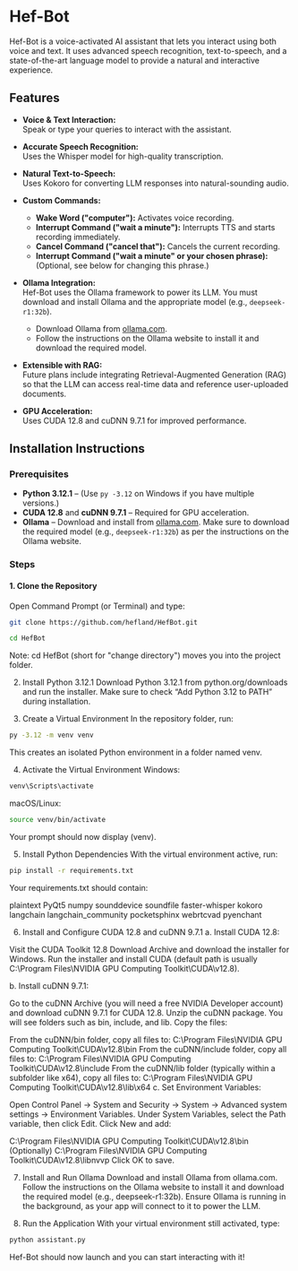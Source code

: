 # Hef-Bot

Hef-Bot is a voice-activated AI assistant that lets you interact using both voice and text. It uses advanced speech recognition, text-to-speech, and a state-of-the-art language model to provide a natural and interactive experience.

## Features

- **Voice & Text Interaction:**  
  Speak or type your queries to interact with the assistant.
  
- **Accurate Speech Recognition:**  
  Uses the Whisper model for high-quality transcription.

- **Natural Text-to-Speech:**  
  Uses Kokoro for converting LLM responses into natural-sounding audio.

- **Custom Commands:**  
  - **Wake Word ("computer"):** Activates voice recording.  
  - **Interrupt Command ("wait a minute"):** Interrupts TTS and starts recording immediately.  
  - **Cancel Command ("cancel that"):** Cancels the current recording.  
  - **Interrupt Command ("wait a minute" or your chosen phrase):** (Optional, see below for changing this phrase.)

- **Ollama Integration:**  
  Hef-Bot uses the Ollama framework to power its LLM. You must download and install Ollama and the appropriate model (e.g., `deepseek-r1:32b`).  
  - Download Ollama from [ollama.com](https://ollama.com).  
  - Follow the instructions on the Ollama website to install it and download the required model.

- **Extensible with RAG:**  
  Future plans include integrating Retrieval-Augmented Generation (RAG) so that the LLM can access real-time data and reference user-uploaded documents.

- **GPU Acceleration:**  
  Uses CUDA 12.8 and cuDNN 9.7.1 for improved performance.

## Installation Instructions

### Prerequisites

- **Python 3.12.1** – (Use `py -3.12` on Windows if you have multiple versions.)
- **CUDA 12.8** and **cuDNN 9.7.1** – Required for GPU acceleration.
- **Ollama** – Download and install from [ollama.com](https://ollama.com). Make sure to download the required model (e.g., `deepseek-r1:32b`) as per the instructions on the Ollama website.

### Steps

#### 1. Clone the Repository

Open Command Prompt (or Terminal) and type:

```bash
git clone https://github.com/hefland/HefBot.git
```
```bash
cd HefBot
```
Note: cd HefBot (short for "change directory") moves you into the project folder.

2. Install Python 3.12.1
Download Python 3.12.1 from python.org/downloads and run the installer. Make sure to check “Add Python 3.12 to PATH” during installation.

3. Create a Virtual Environment
In the repository folder, run:

```bash
py -3.12 -m venv venv
```
This creates an isolated Python environment in a folder named venv.

4. Activate the Virtual Environment
Windows:

```bash
venv\Scripts\activate
```

macOS/Linux:

```bash
source venv/bin/activate
```

Your prompt should now display (venv).

5. Install Python Dependencies
With the virtual environment active, run:

```bash
pip install -r requirements.txt
```
Your requirements.txt should contain:

plaintext
PyQt5
numpy
sounddevice
soundfile
faster-whisper
kokoro
langchain
langchain_community
pocketsphinx
webrtcvad
pyenchant

6. Install and Configure CUDA 12.8 and cuDNN 9.7.1
a. Install CUDA 12.8:

Visit the CUDA Toolkit 12.8 Download Archive and download the installer for Windows. Run the installer and install CUDA (default path is usually C:\Program Files\NVIDIA GPU Computing Toolkit\CUDA\v12.8).

b. Install cuDNN 9.7.1:

Go to the cuDNN Archive (you will need a free NVIDIA Developer account) and download cuDNN 9.7.1 for CUDA 12.8. Unzip the cuDNN package. You will see folders such as bin, include, and lib. Copy the files:

From the cuDNN/bin folder, copy all files to:
C:\Program Files\NVIDIA GPU Computing Toolkit\CUDA\v12.8\bin
From the cuDNN/include folder, copy all files to:
C:\Program Files\NVIDIA GPU Computing Toolkit\CUDA\v12.8\include
From the cuDNN/lib folder (typically within a subfolder like x64), copy all files to:
C:\Program Files\NVIDIA GPU Computing Toolkit\CUDA\v12.8\lib\x64
c. Set Environment Variables:

Open Control Panel → System and Security → System → Advanced system settings → Environment Variables. Under System Variables, select the Path variable, then click Edit. Click New and add:

C:\Program Files\NVIDIA GPU Computing Toolkit\CUDA\v12.8\bin
(Optionally) C:\Program Files\NVIDIA GPU Computing Toolkit\CUDA\v12.8\libnvvp
Click OK to save.

7. Install and Run Ollama
Download and install Ollama from ollama.com. Follow the instructions on the Ollama website to install it and download the required model (e.g., deepseek-r1:32b). Ensure Ollama is running in the background, as your app will connect to it to power the LLM.

8. Run the Application
With your virtual environment still activated, type:

```bash
python assistant.py
```
Hef-Bot should now launch and you can start interacting with it!
